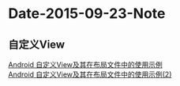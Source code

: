 # Date-2015-09-23-Note

## 自定义View
[Android 自定义View及其在布局文件中的使用示例](http://www.cnblogs.com/crashmaker/p/3521310.html)  
[Android 自定义View及其在布局文件中的使用示例(2)](http://www.cnblogs.com/crashmaker/p/3530213.html)
